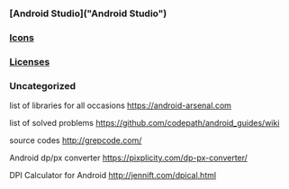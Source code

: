 ### [Android Studio]("Android Studio")
### [Icons](Icons)
### [Licenses](Licenses)

### Uncategorized

list of libraries for all occasions
https://android-arsenal.com

list of solved problems
https://github.com/codepath/android_guides/wiki

source codes
http://grepcode.com/

Android dp/px converter 
https://pixplicity.com/dp-px-converter/

DPI Calculator for Android 
http://jennift.com/dpical.html
